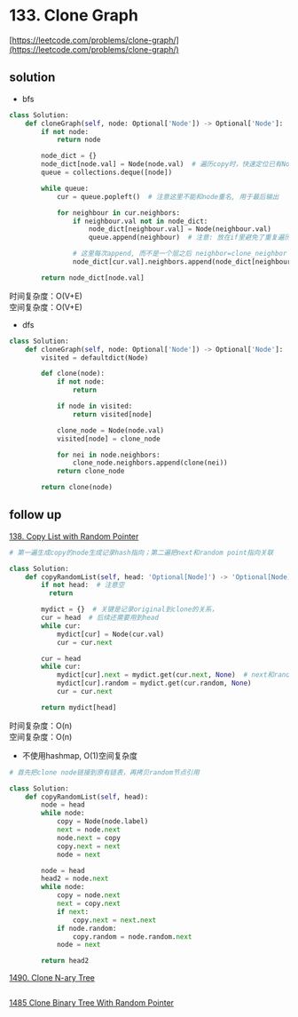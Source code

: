 # 133. Clone Graph

[https://leetcode.com/problems/clone-graph/](https://leetcode.com/problems/clone-graph/)

## solution

- bfs

```python
class Solution:
    def cloneGraph(self, node: Optional['Node']) -> Optional['Node']:
        if not node:
            return node

        node_dict = {}
        node_dict[node.val] = Node(node.val)  # 遍历copy时，快速定位已有Node, 用于neighbor关系。顺便记录了已遍历过的
        queue = collections.deque([node])

        while queue:
            cur = queue.popleft()  # 注意这里不能和node重名, 用于最后输出

            for neighbour in cur.neighbors:
                if neighbour.val not in node_dict:
                    node_dict[neighbour.val] = Node(neighbour.val)
                    queue.append(neighbour)  # 注意: 放在if里避免了重复遍历相同，因此没有创建额外的visited

                # 这里每次append, 而不是一个层之后 neighbor=clone_neighbor
                node_dict[cur.val].neighbors.append(node_dict[neighbour.val])

        return node_dict[node.val]
```

时间复杂度：O(V+E) <br>
空间复杂度：O(V+E)

- dfs

```python
class Solution:
    def cloneGraph(self, node: Optional['Node']) -> Optional['Node']:
        visited = defaultdict(Node)

        def clone(node):
            if not node:
                return

            if node in visited:
                return visited[node]

            clone_node = Node(node.val)
            visited[node] = clone_node

            for nei in node.neighbors:
                clone_node.neighbors.append(clone(nei))
            return clone_node

        return clone(node)
```

## follow up

[138. Copy List with Random Pointer](https://leetcode.com/problems/copy-list-with-random-pointer/)

```python
# 第一遍生成copy的node生成记录hash指向；第二遍把next和random point指向关联

class Solution:
    def copyRandomList(self, head: 'Optional[Node]') -> 'Optional[Node]':
        if not head:  # 注意空
          return

        mydict = {}  # 关键是记录original到clone的关系，
        cur = head  # 后续还需要用到head
        while cur:
            mydict[cur] = Node(cur.val)
            cur = cur.next

        cur = head
        while cur:
            mydict[cur].next = mydict.get(cur.next, None)  # next和random都可能为None, 因此都用get
            mydict[cur].random = mydict.get(cur.random, None)
            cur = cur.next

        return mydict[head]
```

时间复杂度：O(n) <br>
空间复杂度：O(n)

- 不使用hashmap, O(1)空间复杂度

```python
# 首先把clone node链接到原有链表，再拷贝random节点引用

class Solution:
    def copyRandomList(self, head):
        node = head
        while node:
            copy = Node(node.label)
            next = node.next
            node.next = copy
            copy.next = next
            node = next

        node = head
        head2 = node.next
        while node:
            copy = node.next
            next = copy.next
            if next:
                copy.next = next.next
            if node.random:
                copy.random = node.random.next
            node = next

        return head2
```

[1490. Clone N-ary Tree](https://leetcode.com/problems/clone-n-ary-tree/description/)

```python

```

[1485 Clone Binary Tree With Random Pointer](../07_dfs/1485.%20Clone%20Binary%20Tree%20With%20Random%20Pointer.md)
